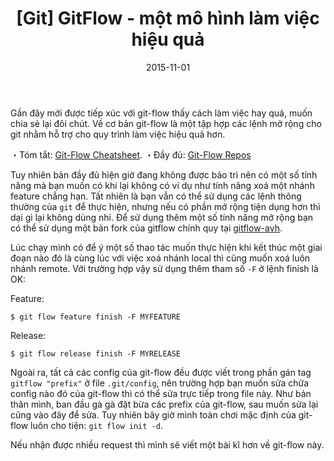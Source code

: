 ﻿---
title: "[Git] GitFlow - một mô hình làm việc hiệu quả"
slug: gitflow-simple-effective-git-model
date: 2015-11-01
categories:
- Lập Trình
- Git
tags:
- Git
- GitFlow
keywords:
- Git
- GitFlow
autoThumbnailImage: true
thumbnailImagePosition: left
thumbnailImage: //git-scm.com/images/logos/downloads/Git-Icon-1788C.png
metaAlignment: center
---
Gần đây mới được tiếp xúc với git-flow thấy cách làm việc hay quá, muốn chia sẻ lại đôi chút. Về cơ bản git-flow là một tập hợp các lệnh mở rộng cho git nhằm hỗ trợ cho quy trình làm việc hiệu quả hơn.

・Tóm tắt: [Git-Flow Cheatsheet](http://dominhhai.github.io/git-flow-cheatsheet/index.vi_VN.html).
・Đầy đủ: [Git-Flow Repos](https://github.com/dominhhai/gitflow)

Tuy nhiên bản đầy đủ hiện giờ đang không được bảo trì nên có một số tính năng mà bạn muốn có khi lại không có ví dụ như tính năng xoá một nhánh feature chẳng hạn. Tất nhiên là bạn vẫn có thể sử dụng các lệnh thông thường của `git` để thực hiện, nhưng nếu có phần mở rộng tiện dụng hơn thì dại gì lại không dùng nhỉ. Để sử dụng thêm một số tính năng mở rộng bạn có thể sử dụng một bản fork của gitflow chính quy tại [gitflow-avh](https://github.com/petervanderdoes/gitflow-avh).

Lúc chạy mình có để ý một số thao tác muốn thực hiện khi kết thúc một giai đoạn nào đó là cùng lúc với việc xoá nhánh local thì cũng muốn xoá luôn nhánh remote. Với trường hợp vậy sử dụng thêm tham số `-F` ở lệnh finish là OK:

Feature:
```
$ git flow feature finish -F MYFEATURE
```
Release:
```
$ git flow release finish -F MYRELEASE
```

Ngoài ra, tất cả các config của git-flow đều được viết trong phần gán tag `gitflow "prefix"` ở file `.git/config`, nên trường hợp bạn muốn sửa chữa config nào đó của git-flow thì có thể sửa trực tiếp trong file này. Như bản thân mình, ban đầu gà gà đặt bừa các prefix của git-flow, sau muốn sửa lại cũng vào đây để sửa.
Tuy nhiên bây giờ mình toàn chơi mặc định của git-flow luôn cho tiện: `git flow init -d`.

Nếu nhận được nhiều request thì mình sẽ viết một bài kĩ hơn về git-flow này.
